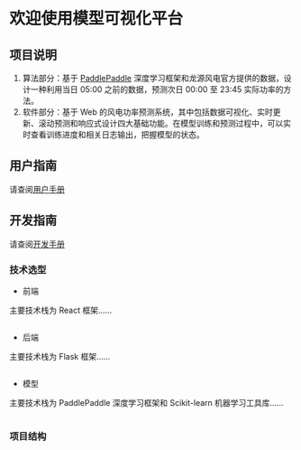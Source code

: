 # 欢迎使用模型可视化平台

## 项目说明

1. 算法部分：基于 [PaddlePaddle](https://www.paddlepaddle.org.cn/) 深度学习框架和龙源风电官方提供的数据，设计一种利用当日 05:00 之前的数据，预测次日 00:00 至 23:45 实际功率的方法。
2. 软件部分：基于 Web 的风电功率预测系统，其中包括数据可视化、实时更新、滚动预测和响应式设计四大基础功能。在模型训练和预测过程中，可以实时查看训练进度和相关日志输出，把握模型的状态。

## 用户指南

请查阅[用户手册](./user/guide.md)

## 开发指南

请查阅[开发手册](./dev/summarize.md)

### 技术选型

- 前端

主要技术栈为 React 框架……

```

```

- 后端

主要技术栈为 Flask 框架……

```

```

- 模型

主要技术栈为 PaddlePaddle 深度学习框架和 Scikit-learn 机器学习工具库……

```

```

### 项目结构

```

```
